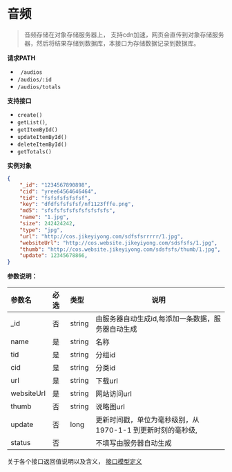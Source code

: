 # 音频

> 音频存储在对象存储服务器上， 支持cdn加速，网页会直传到对象存储服务器，然后将结果存储到数据库，本接口为存储数据记录到数据库。

**请求PATH**

- ` /audios`
- `/audios/:id`
- `/audios/totals`

**支持接口**

- `create()`
- `getList()`,
-  `getItemById()`
- `updateItemById()`
- `deleteItemById()`
- `getTotals()`

**实例对象**

```json
{
    "_id": "1234567890898",
    "cid": "yree64564646464",
    "tid": "fsfsfsfsfsfsf",
    "key": "dfdfsfsfsfsf/nf1123fffe.png",
    "md5": "sfsfsfsfsfsfsfsfsfsfs",
    "name": "1.jpg",
    "size": 242424242,
    "type": "jpg",
    "url": "http://cos.jikeyiyong.com/sdfsfsrrrrr/1.jpg",
    "websiteUrl": "http://cos.website.jikeyiyong.com/sdsfsfs/1.jpg",
    "thumb": "http://cos.website.jikeyiyong.com/sdsfsfs/thumb/1.jpg",
    "update": 12345678866,
}

```

**参数说明：** 

| 参数名     | 必选 | 类型   | 说明                                                       |
| :--------- | :--- | :----- | ---------------------------------------------------------- |
| _id        | 否   | string | 由服务器自动生成id,每添加一条数据，服务器自动生成          |
| name       | 是   | string | 名称                                                       |
| tid        | 是   | string | 分组id                                                     |
| cid        | 是   | string | 分类id                                                     |
| url        | 是   | string | 下载url                                                    |
| websiteUrl | 是   | string | 网站访问url                                                |
| thumb      | 否   | string | 说略图url                                                  |
| update     | 否   | long   | 更新时间戳，单位为毫秒级别，从1970-1-1 到更新时刻的毫秒级, |
| status     | 否   |        | 不填写由服务器自动生成                                     |




关于各个接口返回值说明以及含义， [接口模型定义](公共定义/接口模型定义.md)